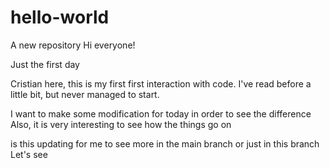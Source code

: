 # hello-world
A new repository
Hi everyone!

Just the first day

Cristian here, this is my first first interaction with code.
I've read before a little bit, but never managed to start.

I want to make some modification for today in order to see the difference
Also, it is very interesting to see how the things go on

is this updating for me to see more in the main branch or just in this branch
Let's see

